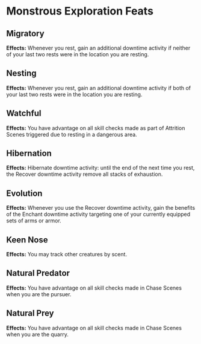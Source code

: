# Monstrous Exploration Feats

## Migratory

**Effects:** Whenever you rest, gain an additional downtime activity if neither of your last two rests were in the location you are resting.

## Nesting

**Effects:** Whenever you rest, gain an additional downtime activity if both of your last two rests were in the location you are resting.

## Watchful

**Effects:** You have advantage on all skill checks made as part of Attrition Scenes triggered due to resting in a dangerous area.

## Hibernation

**Effects:** Hibernate downtime activity: until the end of the next time you rest, the Recover downtime activity remove all stacks of exhaustion.

## Evolution

**Effects:** Whenever you use the Recover downtime activity, gain the benefits of the Enchant downtime activity targeting one of your currently equipped sets of arms or armor.

## Keen Nose

**Effects:** You may track other creatures by scent.

## Natural Predator

**Effects:** You have advantage on all skill checks made in Chase Scenes when you are the pursuer.

## Natural Prey

**Effects:** You have advantage on all skill checks made in Chase Scenes when you are the quarry.
